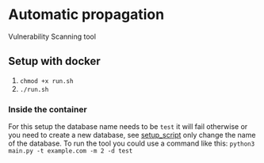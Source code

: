 # Automatic propagation
Vulnerability Scanning tool

## Setup with docker
1. `chmod +x run.sh`
2. `./run.sh`
### Inside the container
For this setup the database name needs to be `test` it will fail otherwise or you need to create a new database, see [setup_script](setup/setup_script.sql) only change the name of the database.
To run the tool you could use a command like this:
`python3 main.py -t example.com -m 2 -d test`